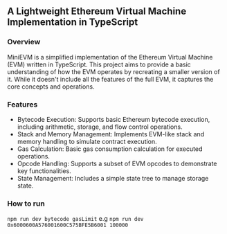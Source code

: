 ## A Lightweight Ethereum Virtual Machine Implementation in TypeScript

### Overview

MiniEVM is a simplified implementation of the Ethereum Virtual Machine (EVM) written in TypeScript. This project aims to provide a basic understanding of how the EVM operates by recreating a smaller version of it. While it doesn't include all the features of the full EVM, it captures the core concepts and operations.

### Features

- Bytecode Execution: Supports basic Ethereum bytecode execution, including arithmetic, storage, and flow control operations.
- Stack and Memory Management: Implements EVM-like stack and memory handling to simulate contract execution.
- Gas Calculation: Basic gas consumption calculation for executed operations.
- Opcode Handling: Supports a subset of EVM opcodes to demonstrate key functionalities.
- State Management: Includes a simple state tree to manage storage state.

### How to run

`npm run dev bytecode gasLimit`
e.g
`npm run dev 0x6000600A576001600C575BFE5B6001 100000`
